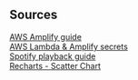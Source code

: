 ## Sources

[AWS Amplify guide](https://aws.amazon.com/getting-started/hands-on/build-react-app-amplify-graphql/)  
[AWS Lambda & Amplify secrets](https://aws.amazon.com/blogs/mobile/configure-environment-variables-and-secrets-for-your-lambda-functions-with-amplify-cli/)  
[Spotify playback guide](https://developer.spotify.com/documentation/web-playback-sdk/guide/)  
[Recharts - Scatter Chart](https://recharts.org/en-US/api/ScatterChart)
